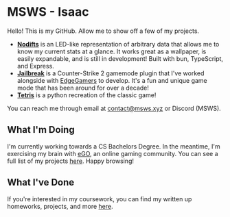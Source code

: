 # MSWS - Isaac
Hello! This is my GitHub. Allow me to show off a few of my projects.

- **[Nodifts](https://nodifts.msws.xyz/)** is an LED-like representation of arbitrary data that allows me to know my current stats at a glance. It works great as a wallpaper, is easily expandable, and is still in development! Built with bun, TypeScript, and Express.
- **[Jailbreak](https://github.com/edgegamers/jailbreak)** is a Counter-Strike 2 gamemode plugin that I've worked alongside with [EdgeGamers](https://edgm.rs/) to develop. It's a fun and unique game mode that has been around for over a decade!
- **[Tetris](https://github.com/MSWS/Tetris)** is a python recreation of the classic game!

You can reach me through email at [contact@msws.xyz](mailto:contact@msws.xyz) or Discord (MSWS).

## What I'm Doing
I'm currently working towards a CS Bachelors Degree. In the meantime, I'm exercising my brain with [eGO](https://edgm.rs/), an online gaming community. You can see a full list of my projects [here](https://github.com/MSWS?tab=repositories). Happy browsing!

## What I've Done
If you're interested in my coursework, you can find my written up homeworks, projects, and more [here](https://github.com/MSWS?tab=repositories&q=wwu&type=&language=&sort=).

